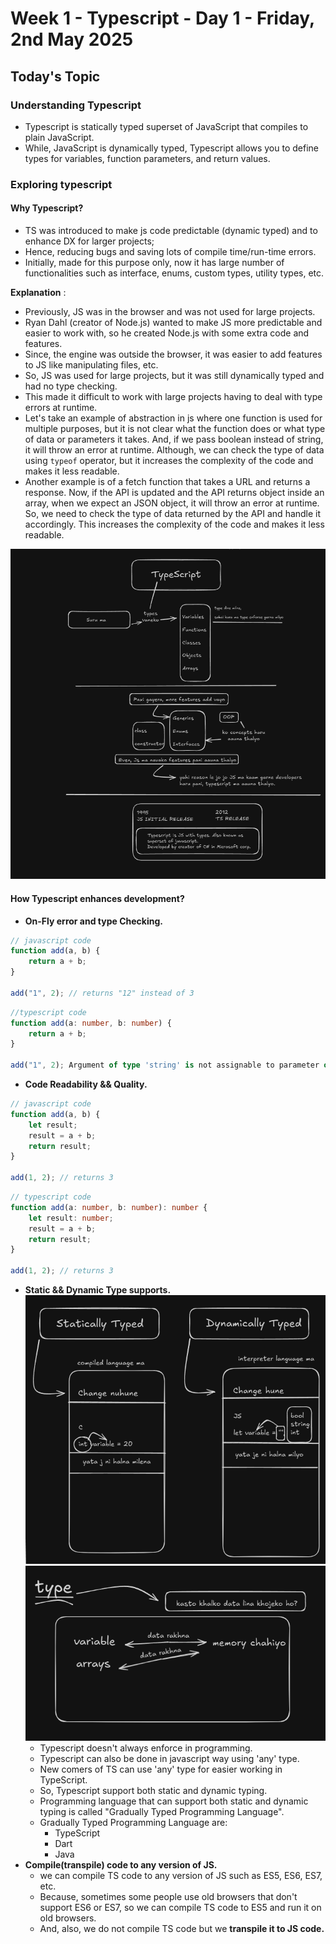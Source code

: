 # Week 1 - Typescript - Day 1 - Friday, 2nd May 2025
## Today's Topic
### Understanding Typescript
- Typescript is statically typed superset of JavaScript that compiles to plain JavaScript.
- While, JavaScript is dynamically typed, Typescript allows you to define types for variables, function parameters, and return values.

### Exploring typescript 

#### Why Typescript?
- TS was introduced to make js code predictable (dynamic typed) and to enhance DX for larger projects;
- Hence, reducing bugs and saving lots of compile time/run-time errors.
- Initially, made for this purpose only, now it has large number of functionalities such as interface, enums, custom types, utility types, etc. 

**Explanation** :
- Previously, JS was in the browser and was not used for large projects.
- Ryan Dahl (creator of Node.js) wanted to make JS more predictable and easier to work with, so he created Node.js with some extra code and features.
- Since, the engine was outside the browser, it was easier to add features to JS like manipulating files, etc.
- So, JS was used for large projects, but it was still dynamically typed and had no type checking.
- This made it difficult to work with large projects having to deal with type errors at runtime.
- Let's take an example of abstraction in js where one function is used for multiple purposes, but it is not clear what the function does or what type of data or parameters it takes. And, if we pass boolean instead of string, it will throw an error at runtime. Although, we can check the type of data using `typeof` operator, but it increases the complexity of the code and makes it less readable.
- Another example is of a fetch function that takes a URL and returns a response. Now, if the API is updated and the API returns object inside an array, when we expect an JSON object, it will throw an error at runtime. So, we need to check the type of data returned by the API and handle it accordingly. This increases the complexity of the code and makes it less readable.

![typescript_explanation](pictures/1_2may2025.png)

#### How Typescript enhances development?
- **On-Fly error and type Checking.**
```javascript
// javascript code
function add(a, b) {
    return a + b;
}

add("1", 2); // returns "12" instead of 3
```

```typescript
//typescript code
function add(a: number, b: number) {
    return a + b;
}

add("1", 2); Argument of type 'string' is not assignable to parameter of type 'number'.
```
- **Code Readability && Quality.**
```javascript
// javascript code
function add(a, b) {
    let result;
    result = a + b;
    return result;
}

add(1, 2); // returns 3
```
```typescript
// typescript code
function add(a: number, b: number): number {
    let result: number;
    result = a + b;
    return result;
}

add(1, 2); // returns 3
```
- **Static && Dynamic Type supports.**
![dynamically_statically_typed](pictures/2_2may2025.png)
![type](pictures/3_2may2025.png)
  - Typescript doesn't always enforce in programming.
  - Typescript can also be done in javascript way using 'any' type.
  - New comers of TS can use 'any' type for easier working in TypeScript.
  - So, Typescript support both static and dynamic typing.
  - Programming language that can support both static and dynamic typing is called "Gradually Typed Programming Language".
  - Gradually Typed Programming Language are:
    - TypeScript
    - Dart
    - Java
- **Compile(transpile) code to any version of JS.**
  - we can compile TS code to any version of JS such as ES5, ES6, ES7, etc.
  - Because, sometimes some people use old browsers that don't support ES6 or ES7, so we can compile TS code to ES5 and run it on old browsers.
  - And, also, we do not compile TS code but we **transpile it to JS code.**

